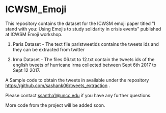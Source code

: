 # ICWSM_Emoji

This repository contains the dataset for the ICWSM emoji paper titled "I stand with you: Using Emojis to study solidarity in crisis events" published at ICWSM Emoji workshop.

1. Paris Dataset - The text file paristweetids contains the tweets ids and they can be extracted from twitter

2. Irma Dataset - The files 06.txt to 12.txt contain the tweets ids of the english tweets of hurricane irma collected between Sept 6th 2017 to Sept 12 2017.

A Sample code to obtain the tweets in available under the repository https://github.com/sashank06/tweets_extraction .

Please contact ssantha1@uncc.edu if you have any further questions.

More code from the project will be added soon.